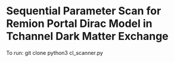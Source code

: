 # Sequential Parameter Scan for Remion Portal Dirac Model in Tchannel Dark Matter Exchange

To run:
    git clone
    python3 cl_scanner.py
